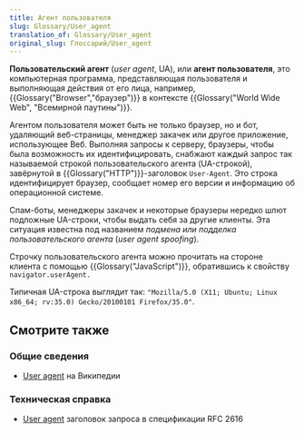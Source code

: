 ```yaml
---
title: Агент пользователя
slug: Glossary/User_agent
translation_of: Glossary/User_agent
original_slug: Глоссарий/User_agent
---
```


**Пользовательский агент** (_user agent_, UA), или **агент пользователя**, это компьютерная программа, представляющая пользователя и выполняющая действия от его лица, например, {{Glossary("Browser","браузер")}} в контексте {{Glossary("World Wide Web", "Всемирной паутины")}}.

Агентом пользователя может быть не только браузер, но и бот, удаляющий веб-страницы, менеджер закачек или другое приложение, использующее Веб. Выполняя запросы к серверу, браузеры, чтобы была возможность их идентифицировать, снабжают каждый запрос так называемой строкой пользовательского агента (UA-строкой), завёрнутой в {{Glossary("HTTP")}}-заголовок `User-Agent`. Это строка идентифицирует браузер, сообщает номер его версии и информацию об операционной системе.

Спам-боты, менеджеры закачек и некоторые браузеры нередко шлют подложные UA-строки, чтобы выдать себя за другие клиенты. Эта ситуация известна под названием _подмена или подделка пользовательского агента_ (_user agent spoofing_).

Строчку пользовательского агента можно прочитать на стороне клиента с помощью {{Glossary("JavaScript")}}, обратившись к свойству `navigator.userAgent.`

Типичная UA-строка выглядит так: `"Mozilla/5.0 (X11; Ubuntu; Linux x86_64; rv:35.0) Gecko/20100101 Firefox/35.0"`.

## Смотрите также

### Общие сведения

- [User agent](https://ru.wikipedia.org/wiki/User_agent) на Википедии

### Техническая справка

- [User agent](http://tools.ietf.org/html/rfc2616#section-14.43) заголовок запроса в спецификации RFC 2616
